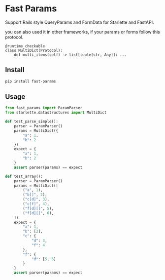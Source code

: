 # Fast Params

Support Rails style QueryParams and FormData for Starlette and FastAPI.

you can also used it in other frameworks, if your params or forms follow this protocol.

```
@runtime_checkable
class MultiDict(Protocol):
    def multi_items(self) -> list[tuple[str, Any]]: ...

```

## Install

```bash
pip install fast-params
```

## Usage


```python
from fast_params import ParamParser
from starlette.datastructures import MultiDict

def test_parse_simple():
    parser = ParamParser()
    params = MultiDict({
        "a": 1,
        "b": 2
    })
    expect = {
        "a": 1,
        "b": 2
    }
    assert parser(params) == expect

def test_array():
    parser = ParamParser()
    params = MultiDict([
        ("a", 1),
        ("b[]", 2),
        ("c[d]", 3),
        ("c[f]", 4),
        ("f[d][]", 5),
        ("f[d][]", 6),
    ])
    expect = {
        "a": 1,
        "b": [2],
        "c": {
            "d": 3,
            "f": 4
        },
        "f": {
            "d": [5, 6]
        }
    }
    assert parser(params) == expect
```
